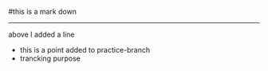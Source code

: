 #this is a mark down
****
above I added a line

- this is a point added to practice-branch
- trancking purpose